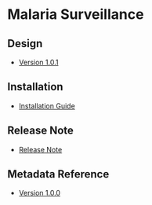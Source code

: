 # Malaria Surveillance

## Design

- [Version 1.0.1](#mal-cs-design)

## Installation

- [Installation Guide](#mal-cs-installation)

## Release Note

- [Release Note](#mal-cs-release-note)

## Metadata Reference

- [Version 1.0.0](https://packages.dhis2.org/en/MAL_CS/1.0.0/DHIS2.36/MAL_CS_COMPLETE_1.0.0_DHIS2.36.xlsx)
